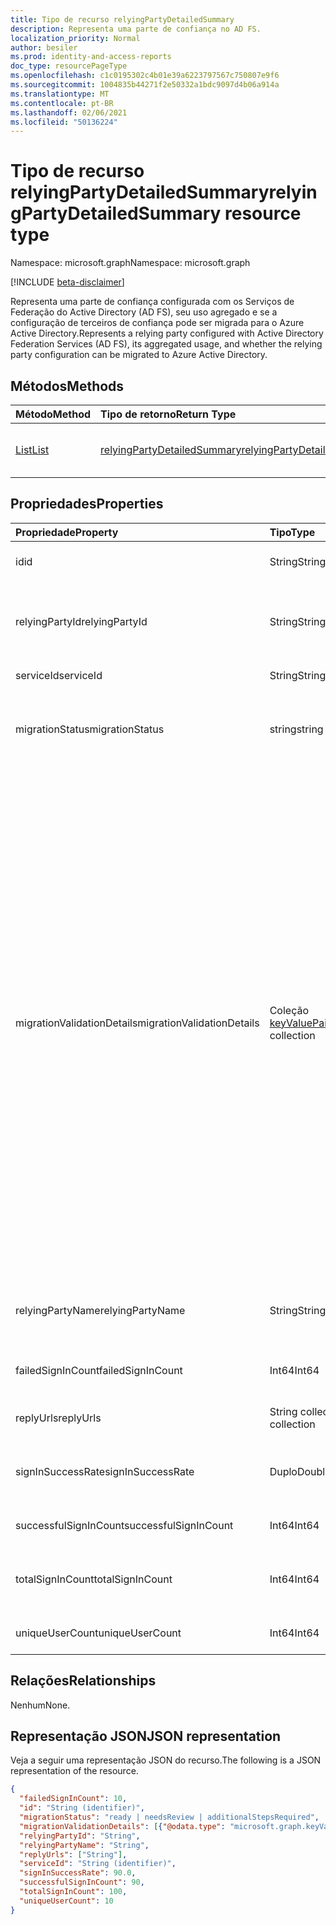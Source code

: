 ```yaml
---
title: Tipo de recurso relyingPartyDetailedSummary
description: Representa uma parte de confiança no AD FS.
localization_priority: Normal
author: besiler
ms.prod: identity-and-access-reports
doc_type: resourcePageType
ms.openlocfilehash: c1c0195302c4b01e39a6223797567c750807e9f6
ms.sourcegitcommit: 1004835b44271f2e50332a1bdc9097d4b06a914a
ms.translationtype: MT
ms.contentlocale: pt-BR
ms.lasthandoff: 02/06/2021
ms.locfileid: "50136224"
---
```

# <a name="relyingpartydetailedsummary-resource-type"></a><span data-ttu-id="f5891-103">Tipo de recurso relyingPartyDetailedSummary</span><span class="sxs-lookup"><span data-stu-id="f5891-103">relyingPartyDetailedSummary resource type</span></span>

<span data-ttu-id="f5891-104">Namespace: microsoft.graph</span><span class="sxs-lookup"><span data-stu-id="f5891-104">Namespace: microsoft.graph</span></span>

[!INCLUDE [beta-disclaimer](../../includes/beta-disclaimer.md)]

<span data-ttu-id="f5891-105">Representa uma parte de confiança configurada com os Serviços de Federação do Active Directory (AD FS), seu uso agregado e se a configuração de terceiros de confiança pode ser migrada para o Azure Active Directory.</span><span class="sxs-lookup"><span data-stu-id="f5891-105">Represents a relying party configured with Active Directory Federation Services (AD FS), its aggregated usage, and whether the relying party configuration can be migrated to Azure Active Directory.</span></span>

## <a name="methods"></a><span data-ttu-id="f5891-106">Métodos</span><span class="sxs-lookup"><span data-stu-id="f5891-106">Methods</span></span>

| <span data-ttu-id="f5891-107">Método</span><span class="sxs-lookup"><span data-stu-id="f5891-107">Method</span></span>       | <span data-ttu-id="f5891-108">Tipo de retorno</span><span class="sxs-lookup"><span data-stu-id="f5891-108">Return Type</span></span> | <span data-ttu-id="f5891-109">Descrição</span><span class="sxs-lookup"><span data-stu-id="f5891-109">Description</span></span> |
|:-------------|:------------|:------------|
| [<span data-ttu-id="f5891-110">List</span><span class="sxs-lookup"><span data-stu-id="f5891-110">List</span></span>](../api/relyingpartydetailedsummary-list.md) | [<span data-ttu-id="f5891-111">relyingPartyDetailedSummary</span><span class="sxs-lookup"><span data-stu-id="f5891-111">relyingPartyDetailedSummary</span></span>](relyingpartydetailedsummary.md) | <span data-ttu-id="f5891-112">Recupere uma lista de **objetos relyingPartyDetailedSummary.**</span><span class="sxs-lookup"><span data-stu-id="f5891-112">Retrieve a list of **relyingPartyDetailedSummary** objects.</span></span> |


## <a name="properties"></a><span data-ttu-id="f5891-113">Propriedades</span><span class="sxs-lookup"><span data-stu-id="f5891-113">Properties</span></span>

| <span data-ttu-id="f5891-114">Propriedade</span><span class="sxs-lookup"><span data-stu-id="f5891-114">Property</span></span>     | <span data-ttu-id="f5891-115">Tipo</span><span class="sxs-lookup"><span data-stu-id="f5891-115">Type</span></span>        | <span data-ttu-id="f5891-116">Descrição</span><span class="sxs-lookup"><span data-stu-id="f5891-116">Description</span></span> |
|:-------------|:------------|:------------|
|<span data-ttu-id="f5891-117">id</span><span class="sxs-lookup"><span data-stu-id="f5891-117">id</span></span>|<span data-ttu-id="f5891-118">String</span><span class="sxs-lookup"><span data-stu-id="f5891-118">String</span></span>| <span data-ttu-id="f5891-119">Somente leitura.</span><span class="sxs-lookup"><span data-stu-id="f5891-119">Read-only.</span></span> <span data-ttu-id="f5891-120">Identificador exclusivo gerado no nível da API.</span><span class="sxs-lookup"><span data-stu-id="f5891-120">Unique Identifier generated at API level.</span></span>| 
|<span data-ttu-id="f5891-121">relyingPartyId</span><span class="sxs-lookup"><span data-stu-id="f5891-121">relyingPartyId</span></span>|<span data-ttu-id="f5891-122">String</span><span class="sxs-lookup"><span data-stu-id="f5891-122">String</span></span>|<span data-ttu-id="f5891-123">Esse identificador é usado para identificar a parte de confiança para este Serviço de Federação.</span><span class="sxs-lookup"><span data-stu-id="f5891-123">This identifier is used to identify the relying party to this Federation Service.</span></span> <span data-ttu-id="f5891-124">Ele é usado ao emissão de declarações para a parte de confiança.</span><span class="sxs-lookup"><span data-stu-id="f5891-124">It is used when issuing claims to the relying party.</span></span>|
|<span data-ttu-id="f5891-125">serviceId</span><span class="sxs-lookup"><span data-stu-id="f5891-125">serviceId</span></span>|<span data-ttu-id="f5891-126">String</span><span class="sxs-lookup"><span data-stu-id="f5891-126">String</span></span>|<span data-ttu-id="f5891-127">Identifica exclusivamente a floresta do Active Directory.</span><span class="sxs-lookup"><span data-stu-id="f5891-127">Uniquely identifies the Active Directory forest.</span></span>|
|<span data-ttu-id="f5891-128">migrationStatus</span><span class="sxs-lookup"><span data-stu-id="f5891-128">migrationStatus</span></span>|<span data-ttu-id="f5891-129">string</span><span class="sxs-lookup"><span data-stu-id="f5891-129">string</span></span>| <span data-ttu-id="f5891-130">Indicação se o aplicativo pode ser movido para o Azure AD ou exigir mais investigação.</span><span class="sxs-lookup"><span data-stu-id="f5891-130">Indication of whether the application can be moved to Azure AD or require more investigation.</span></span> <span data-ttu-id="f5891-131">Os valores possíveis são: `ready`, `needsReview`, `additionalStepsRequired`.</span><span class="sxs-lookup"><span data-stu-id="f5891-131">Possible values are: `ready`, `needsReview`, `additionalStepsRequired`.</span></span>|
|<span data-ttu-id="f5891-132">migrationValidationDetails</span><span class="sxs-lookup"><span data-stu-id="f5891-132">migrationValidationDetails</span></span>|<span data-ttu-id="f5891-133">Coleção [keyValuePair](keyvaluepair.md)</span><span class="sxs-lookup"><span data-stu-id="f5891-133">[keyValuePair](keyvaluepair.md) collection</span></span>|<span data-ttu-id="f5891-134">Especifica todas as validações feitas nos detalhes de configuração de aplicativos para avaliar se o aplicativo está pronto para ser movido para o Azure AD.</span><span class="sxs-lookup"><span data-stu-id="f5891-134">Specifies all the validations check done on applications configuration details to evaluate if the application is ready to be moved to Azure AD.</span></span> <span data-ttu-id="f5891-135">Os nomes possíveis `AdditionalWSFedEndpointCheckResult` são:  `AllowedAuthenticationClassReferencesCheckResult` , , , , , , , , , `AlwaysRequireAuthenticationCheckResult` , ,   `AutoUpdateEnabledCheckResult` , , , `ClaimsProviderNameCheckResult` `EncryptClaimsCheckResult`  `EncryptedNameIdRequiredCheckResult` , `MonitoringEnabledCheckResult` `NotBeforeSkewCheckResult`  `RequestMFAFromClaimsProvidersCheckResult` `SignedSamlRequestsRequiredCheckResult` `AdditionalAuthenticationRulesCheckResult` `TokenLifetimeCheckResult`  `DelegationAuthorizationRulesCheckResult` `IssuanceAuthorizationRulesCheckResult` `IssuanceTransformRulesCheckResult` .</span><span class="sxs-lookup"><span data-stu-id="f5891-135">Possible names are: `AdditionalWSFedEndpointCheckResult`,  `AllowedAuthenticationClassReferencesCheckResult`, `AlwaysRequireAuthenticationCheckResult`,   `AutoUpdateEnabledCheckResult`, `ClaimsProviderNameCheckResult`, `EncryptClaimsCheckResult`,  `EncryptedNameIdRequiredCheckResult`, `MonitoringEnabledCheckResult`,`NotBeforeSkewCheckResult`,  `RequestMFAFromClaimsProvidersCheckResult`, `SignedSamlRequestsRequiredCheckResult`, `AdditionalAuthenticationRulesCheckResult`, `TokenLifetimeCheckResult`,  `DelegationAuthorizationRulesCheckResult`, `IssuanceAuthorizationRulesCheckResult`, `IssuanceTransformRulesCheckResult`.</span></span> <span data-ttu-id="f5891-136">Os valores de resultado possíveis `0` `1` são , ou `2` .</span><span class="sxs-lookup"><span data-stu-id="f5891-136">Possible result values are `0`, `1`, or `2`.</span></span> <span data-ttu-id="f5891-137">`0` quando a verificação de validação passou, `1` quando a verificação de validação falhou e quando a verificação de `2` validação é um aviso.</span><span class="sxs-lookup"><span data-stu-id="f5891-137">`0` when the validation check passed, `1` when the validation check failed and `2` when the validation check is a warning.</span></span> |
|<span data-ttu-id="f5891-138">relyingPartyName</span><span class="sxs-lookup"><span data-stu-id="f5891-138">relyingPartyName</span></span>|<span data-ttu-id="f5891-139">String</span><span class="sxs-lookup"><span data-stu-id="f5891-139">String</span></span>|<span data-ttu-id="f5891-140">Nome do aplicativo ou outra entidade na Internet que usa um provedor de identidade para autenticar um usuário que deseja fazer logoff.</span><span class="sxs-lookup"><span data-stu-id="f5891-140">Name of application or other entity on the internet that uses an identity provider to authenticate a user who wants to log in.</span></span>|
|<span data-ttu-id="f5891-141">failedSignInCount</span><span class="sxs-lookup"><span data-stu-id="f5891-141">failedSignInCount</span></span>|<span data-ttu-id="f5891-142">Int64</span><span class="sxs-lookup"><span data-stu-id="f5891-142">Int64</span></span>| <span data-ttu-id="f5891-143">Número de falhas ao entrar no Serviço de Federação do Active Directory no período especificado.</span><span class="sxs-lookup"><span data-stu-id="f5891-143">Number of failed sign in on Active Directory Federation Service in the period specified.</span></span> |
|<span data-ttu-id="f5891-144">replyUrls</span><span class="sxs-lookup"><span data-stu-id="f5891-144">replyUrls</span></span>|<span data-ttu-id="f5891-145">String collection</span><span class="sxs-lookup"><span data-stu-id="f5891-145">String collection</span></span>|<span data-ttu-id="f5891-146">Especifica onde a confiança espera receber o token.</span><span class="sxs-lookup"><span data-stu-id="f5891-146">Specifies where the relying party expects to receive the token.</span></span>|
|<span data-ttu-id="f5891-147">signInSuccessRate</span><span class="sxs-lookup"><span data-stu-id="f5891-147">signInSuccessRate</span></span>|<span data-ttu-id="f5891-148">Duplo</span><span class="sxs-lookup"><span data-stu-id="f5891-148">Double</span></span>|<span data-ttu-id="f5891-149">Número de êxito /(número de êxito + número de falhas de logins) no Serviço de Federação do Active Directory no período especificado.</span><span class="sxs-lookup"><span data-stu-id="f5891-149">Number of successful / (number of successful + number of failed sign ins) on Active Directory Federation Service in the period specified.</span></span>|
|<span data-ttu-id="f5891-150">successfulSignInCount</span><span class="sxs-lookup"><span data-stu-id="f5891-150">successfulSignInCount</span></span>|<span data-ttu-id="f5891-151">Int64</span><span class="sxs-lookup"><span data-stu-id="f5891-151">Int64</span></span>|<span data-ttu-id="f5891-152">Número de logins bem-sucedidos no Serviço de Federação do Active Directory.</span><span class="sxs-lookup"><span data-stu-id="f5891-152">Number of successful sign ins on Active Directory Federation Service.</span></span>|
|<span data-ttu-id="f5891-153">totalSignInCount</span><span class="sxs-lookup"><span data-stu-id="f5891-153">totalSignInCount</span></span>|<span data-ttu-id="f5891-154">Int64</span><span class="sxs-lookup"><span data-stu-id="f5891-154">Int64</span></span>|<span data-ttu-id="f5891-155">Número de tentativas bem-sucedidas + falhas de logins no Serviço de Federação do Active Directory no período especificado.</span><span class="sxs-lookup"><span data-stu-id="f5891-155">Number of successful + failed sign ins failed sign ins on Active Directory Federation Service in the period specified.</span></span>|
|<span data-ttu-id="f5891-156">uniqueUserCount</span><span class="sxs-lookup"><span data-stu-id="f5891-156">uniqueUserCount</span></span>|<span data-ttu-id="f5891-157">Int64</span><span class="sxs-lookup"><span data-stu-id="f5891-157">Int64</span></span>|<span data-ttu-id="f5891-158">Número de usuários exclusivos que entraram no aplicativo.</span><span class="sxs-lookup"><span data-stu-id="f5891-158">Number of unique users that have signed into the application.</span></span>|

## <a name="relationships"></a><span data-ttu-id="f5891-159">Relações</span><span class="sxs-lookup"><span data-stu-id="f5891-159">Relationships</span></span>

<span data-ttu-id="f5891-160">Nenhum</span><span class="sxs-lookup"><span data-stu-id="f5891-160">None.</span></span>

## <a name="json-representation"></a><span data-ttu-id="f5891-161">Representação JSON</span><span class="sxs-lookup"><span data-stu-id="f5891-161">JSON representation</span></span>

<span data-ttu-id="f5891-162">Veja a seguir uma representação JSON do recurso.</span><span class="sxs-lookup"><span data-stu-id="f5891-162">The following is a JSON representation of the resource.</span></span>

<!-- {
  "blockType": "resource",
  "optionalProperties": [

  ],
  "@odata.type": "microsoft.graph.relyingPartyDetailedSummary",
  "baseType": "",
  "keyProperty": "id"
}-->

```json
{
  "failedSignInCount": 10,
  "id": "String (identifier)",
  "migrationStatus": "ready | needsReview | additionalStepsRequired",
  "migrationValidationDetails": [{"@odata.type": "microsoft.graph.keyValuePair"}],
  "relyingPartyId": "String",
  "relyingPartyName": "String",
  "replyUrls": ["String"],
  "serviceId": "String (identifier)",
  "signInSuccessRate": 90.0,
  "successfulSignInCount": 90,
  "totalSignInCount": 100,
  "uniqueUserCount": 10
}
```

<!-- uuid: 16cd6b66-4b1a-43a1-adaf-3a886856ed98
2019-02-04 14:57:30 UTC -->
<!-- {
  "type": "#page.annotation",
  "description": "relyingPartyDetailedSummary resource",
  "keywords": "",
  "section": "documentation",
  "tocPath": ""
}-->


